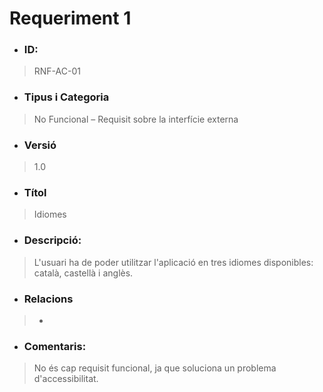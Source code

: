 # **Requeriment 1**

- ### **ID:**
> RNF-AC-01

- ### **Tipus i Categoria**
> No Funcional – Requisit sobre la interfície externa

- ### **Versió** 
> 1.0

- ### **Títol**
> Idiomes

- ### **Descripció:** 
> L'usuari ha de poder utilitzar l'aplicació en tres idiomes disponibles: català, castellà i anglès.

- ### **Relacions** 
> -

- ### **Comentaris:** 
> No és cap requisit funcional, ja que soluciona un problema d'accessibilitat.
